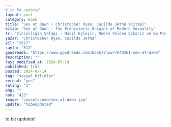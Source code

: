 ```yaml
---
# to be updated
layout: post
category: book
title: "Sex at Dawn | Christopher Ryan, Cacilda Jethá (Kitap)"
kitap: "Sex at Dawn - The Prehistoric Origins of Modern Sexuality"
tr: "Cinselliğin Şafağı - Nasıl Eşleşir, Neden Yoldan Çıkarız ve Bu Modern İlişkilerde Ne Anlama Gelir?"
yazar: "Christopher Ryan, Cacilda Jethá"
yil: "2017"
sayfa: "512"
goodreads: "https://www.goodreads.com/book/show/7640261-sex-at-dawn"
description: ""
last_modified_at: 2024-07-14
published: true
posted: 2024-07-14
tag: "sosyal bilimler"
reread: "yes"
rating: "3"
eng: ""
num: "423"
image: "/assets/new/sex-at-dawn.jpg"
update: "tobeupdated"
---
```


to be updated

